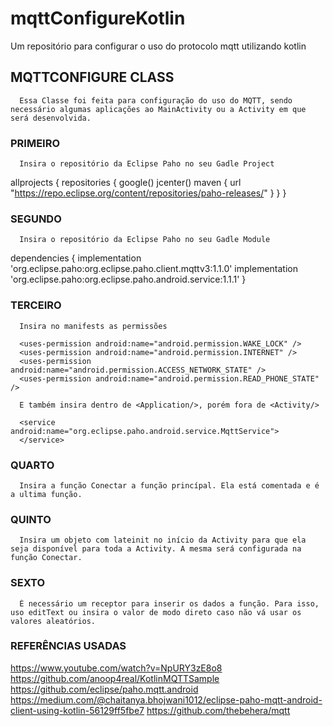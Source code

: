 # mqttConfigureKotlin

Um repositório para configurar o uso do protocolo mqtt utilizando kotlin

## MQTTCONFIGURE CLASS

      Essa Classe foi feita para configuração do uso do MQTT, sendo necessário algumas aplicações ao MainActivity ou a Activity em que será desenvolvida.

### PRIMEIRO

      Insira o repositório da Eclipse Paho no seu Gadle Project

  allprojects {
      repositories {
          google()
          jcenter()
          maven {
              url "https://repo.eclipse.org/content/repositories/paho-releases/"
          }
      }
  }

### SEGUNDO

      Insira o repositório da Eclipse Paho no seu Gadle Module

  dependencies {
      implementation 'org.eclipse.paho:org.eclipse.paho.client.mqttv3:1.1.0'
      implementation 'org.eclipse.paho:org.eclipse.paho.android.service:1.1.1'
  }

### TERCEIRO

      Insira no manifests as permissões

      <uses-permission android:name="android.permission.WAKE_LOCK" />
      <uses-permission android:name="android.permission.INTERNET" />
      <uses-permission android:name="android.permission.ACCESS_NETWORK_STATE" />
      <uses-permission android:name="android.permission.READ_PHONE_STATE" />

      E também insira dentro de <Application/>, porém fora de <Activity/>

      <service android:name="org.eclipse.paho.android.service.MqttService">
      </service>

### QUARTO

      Insira a função Conectar a função princípal. Ela está comentada e é a ultima função.

### QUINTO

      Insira um objeto com lateinit no início da Activity para que ela seja disponível para toda a Activity. A mesma será configurada na função Conectar.

### SEXTO

      É necessário um receptor para inserir os dados a função. Para isso, uso editText ou insira o valor de modo direto caso não vá usar os valores aleatórios.

### REFERÊNCIAS USADAS

  https://www.youtube.com/watch?v=NpURY3zE8o8
  https://github.com/anoop4real/KotlinMQTTSample
  https://github.com/eclipse/paho.mqtt.android
  https://medium.com/@chaitanya.bhojwani1012/eclipse-paho-mqtt-android-client-using-kotlin-56129ff5fbe7
  https://github.com/thebehera/mqtt


